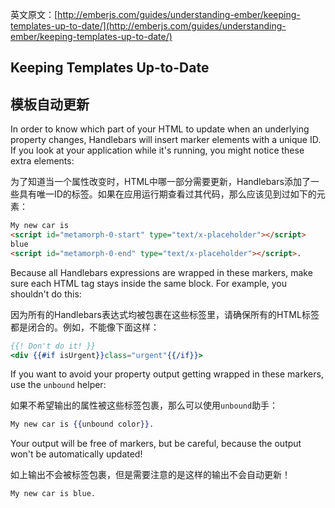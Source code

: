 英文原文：[http://emberjs.com/guides/understanding-ember/keeping-templates-up-to-date/](http://emberjs.com/guides/understanding-ember/keeping-templates-up-to-date/)

## Keeping Templates Up-to-Date

## 模板自动更新

In order to know which part of your HTML to update when an underlying property changes, Handlebars will insert marker elements with a unique ID. If you look at your application while it's running, you might notice these extra elements:

为了知道当一个属性改变时，HTML中哪一部分需要更新，Handlebars添加了一些具有唯一ID的标签。如果在应用运行期查看过其代码，那么应该见到过如下的元素：

```html
My new car is
<script id="metamorph-0-start" type="text/x-placeholder"></script>
blue
<script id="metamorph-0-end" type="text/x-placeholder"></script>.
```

Because all Handlebars expressions are wrapped in these markers, make sure each HTML tag stays inside the same block. For example, you shouldn't do this:

因为所有的Handlebars表达式均被包裹在这些标签里，请确保所有的HTML标签都是闭合的。例如，不能像下面这样：

```handlebars
{{! Don't do it! }}
<div {{#if isUrgent}}class="urgent"{{/if}}>
```

If you want to avoid your property output getting wrapped in these markers, use the `unbound` helper:

如果不希望输出的属性被这些标签包裹，那么可以使用`unbound`助手：

```handlebars
My new car is {{unbound color}}.
```

Your output will be free of markers, but be careful, because the output won't be automatically updated!

如上输出不会被标签包裹，但是需要注意的是这样的输出不会自动更新！

```html
My new car is blue.
```
